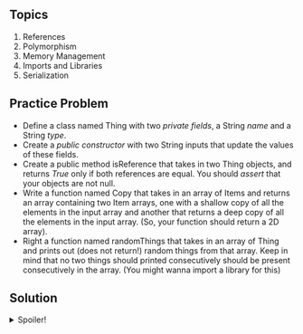 ## Topics
1) References
2) Polymorphism
3) Memory Management
4) Imports and Libraries
5) Serialization

## Practice Problem 
* Define a class named Thing with two *private fields*, a String *name* and a String *type*. 
* Create a *public constructor* with two String inputs that update the values of these fields. 
* Create a public method isReference that takes in two Thing objects, and returns *True* only if both references are equal. You should *assert* that your objects are not null. 
* Write a function named Copy that takes in an array of Items and returns an array containing two Item arrays, one with a shallow copy of all the elements in the input array and another that returns a deep copy of all the elements in the input array. (So, your function should return a 2D array).
* Right a function named randomThings that takes in an array of Thing and prints out (does not return!) random things from that array. Keep in mind that no two things should printed consecutively should be present consecutively in the array. (You might wanna import a library for this)

## Solution
<details>
  <summary>Spoiler!</summary>

  ```java
      public class Thing {
         private String name;
         private String type;
         public class Thing (String n, String t) {
          name = n;
          type = t;
         }
         public boolean isReference(Thing a, Thing b) {
          assert a != null;
          assert b != null;
          
          return a == b;
         }
         
      }
  ```
</details>
<br></br>
